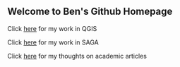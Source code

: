 ## Welcome to Ben's Github Homepage

Click [here](QGIS.md) for my work in QGIS

Click [here](SAGA.md) for my work in SAGA

Click [here](Academia.md) for my thoughts on academic articles
